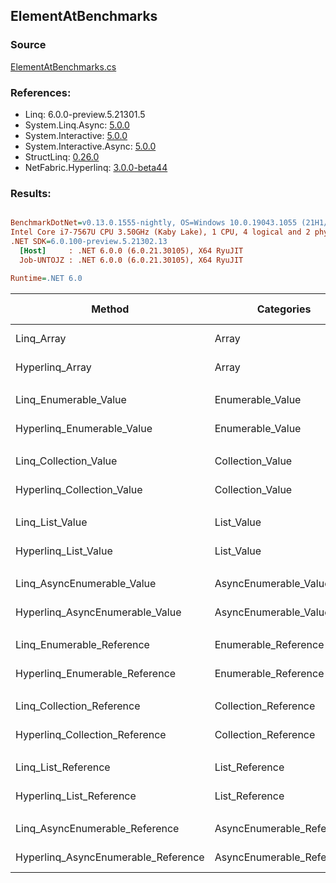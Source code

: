 ﻿## ElementAtBenchmarks

### Source
[ElementAtBenchmarks.cs](../NetFabric.Hyperlinq.Benchmarks/Benchmarks/ElementAtBenchmarks.cs)

### References:
- Linq: 6.0.0-preview.5.21301.5
- System.Linq.Async: [5.0.0](https://www.nuget.org/packages/System.Linq.Async/5.0.0)
- System.Interactive: [5.0.0](https://www.nuget.org/packages/System.Interactive/5.0.0)
- System.Interactive.Async: [5.0.0](https://www.nuget.org/packages/System.Interactive.Async/5.0.0)
- StructLinq: [0.26.0](https://www.nuget.org/packages/StructLinq/0.26.0)
- NetFabric.Hyperlinq: [3.0.0-beta44](https://www.nuget.org/packages/NetFabric.Hyperlinq/3.0.0-beta44)

### Results:
``` ini

BenchmarkDotNet=v0.13.0.1555-nightly, OS=Windows 10.0.19043.1055 (21H1/May2021Update)
Intel Core i7-7567U CPU 3.50GHz (Kaby Lake), 1 CPU, 4 logical and 2 physical cores
.NET SDK=6.0.100-preview.5.21302.13
  [Host]     : .NET 6.0.0 (6.0.21.30105), X64 RyuJIT
  Job-UNTOJZ : .NET 6.0.0 (6.0.21.30105), X64 RyuJIT

Runtime=.NET 6.0  

```
|                              Method |                Categories | Count |         Mean |     Error |    StdDev | Ratio | RatioSD |  Gen 0 | Gen 1 | Gen 2 | Allocated |
|------------------------------------ |-------------------------- |------ |-------------:|----------:|----------:|------:|--------:|-------:|------:|------:|----------:|
|                          Linq_Array |                     Array |   100 |    16.456 ns | 0.0966 ns | 0.0904 ns |  1.00 |    0.00 |      - |     - |     - |         - |
|                     Hyperlinq_Array |                     Array |   100 |    12.952 ns | 0.0361 ns | 0.0320 ns |  0.79 |    0.00 |      - |     - |     - |         - |
|                                     |                           |       |              |           |           |       |         |        |       |       |           |
|               Linq_Enumerable_Value |          Enumerable_Value |   100 |   321.772 ns | 2.7943 ns | 2.6138 ns |  1.00 |    0.00 | 0.0153 |     - |     - |      32 B |
|          Hyperlinq_Enumerable_Value |          Enumerable_Value |   100 |   131.436 ns | 0.4074 ns | 0.3611 ns |  0.41 |    0.00 |      - |     - |     - |         - |
|                                     |                           |       |              |           |           |       |         |        |       |       |           |
|               Linq_Collection_Value |          Collection_Value |   100 |   320.549 ns | 5.2212 ns | 4.6284 ns |  1.00 |    0.00 | 0.0153 |     - |     - |      32 B |
|          Hyperlinq_Collection_Value |          Collection_Value |   100 |   136.995 ns | 0.5484 ns | 0.4861 ns |  0.43 |    0.01 |      - |     - |     - |         - |
|                                     |                           |       |              |           |           |       |         |        |       |       |           |
|                     Linq_List_Value |                List_Value |   100 |     9.673 ns | 0.0693 ns | 0.0648 ns |  1.00 |    0.00 |      - |     - |     - |         - |
|                Hyperlinq_List_Value |                List_Value |   100 |   330.177 ns | 2.9100 ns | 2.5796 ns | 34.15 |    0.38 | 0.0153 |     - |     - |      32 B |
|                                     |                           |       |              |           |           |       |         |        |       |       |           |
|          Linq_AsyncEnumerable_Value |     AsyncEnumerable_Value |   100 | 1,620.433 ns | 4.6504 ns | 4.1224 ns |  1.00 |    0.00 | 0.0153 |     - |     - |      32 B |
|     Hyperlinq_AsyncEnumerable_Value |     AsyncEnumerable_Value |   100 |   805.497 ns | 3.5011 ns | 3.1036 ns |  0.50 |    0.00 |      - |     - |     - |         - |
|                                     |                           |       |              |           |           |       |         |        |       |       |           |
|           Linq_Enumerable_Reference |      Enumerable_Reference |   100 |   322.075 ns | 1.6159 ns | 1.4324 ns |  1.00 |    0.00 | 0.0153 |     - |     - |      32 B |
|      Hyperlinq_Enumerable_Reference |      Enumerable_Reference |   100 |   335.420 ns | 2.7009 ns | 2.2554 ns |  1.04 |    0.01 | 0.0153 |     - |     - |      32 B |
|                                     |                           |       |              |           |           |       |         |        |       |       |           |
|           Linq_Collection_Reference |      Collection_Reference |   100 |   319.994 ns | 3.3920 ns | 3.0069 ns |  1.00 |    0.00 | 0.0153 |     - |     - |      32 B |
|      Hyperlinq_Collection_Reference |      Collection_Reference |   100 |   364.654 ns | 1.4024 ns | 1.2432 ns |  1.14 |    0.01 | 0.0153 |     - |     - |      32 B |
|                                     |                           |       |              |           |           |       |         |        |       |       |           |
|                 Linq_List_Reference |            List_Reference |   100 |     9.695 ns | 0.0674 ns | 0.0527 ns |  1.00 |    0.00 |      - |     - |     - |         - |
|            Hyperlinq_List_Reference |            List_Reference |   100 |   328.172 ns | 1.9735 ns | 1.6480 ns | 33.84 |    0.28 | 0.0153 |     - |     - |      32 B |
|                                     |                           |       |              |           |           |       |         |        |       |       |           |
|      Linq_AsyncEnumerable_Reference | AsyncEnumerable_Reference |   100 | 1,627.227 ns | 6.8413 ns | 6.0646 ns |  1.00 |    0.00 | 0.0153 |     - |     - |      32 B |
| Hyperlinq_AsyncEnumerable_Reference | AsyncEnumerable_Reference |   100 | 1,412.723 ns | 7.4225 ns | 6.5799 ns |  0.87 |    0.00 | 0.0153 |     - |     - |      32 B |
